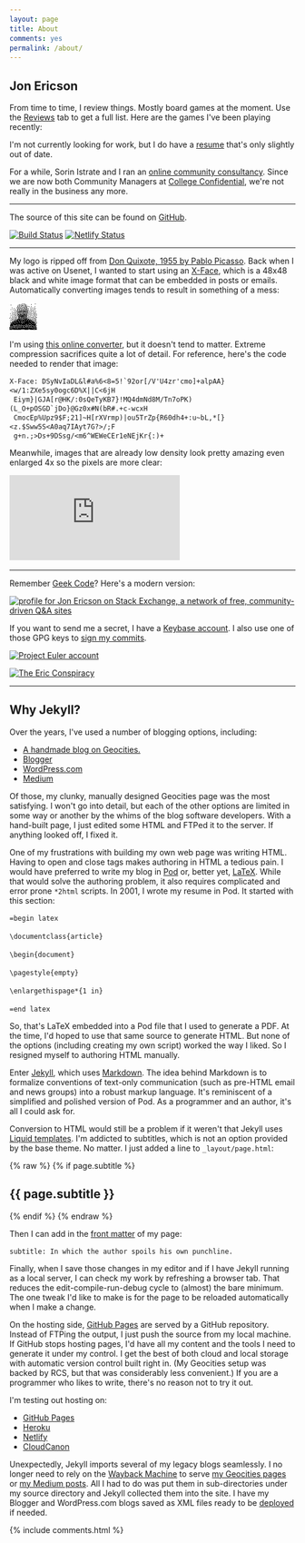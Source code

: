 ```yaml
---
layout: page
title: About
comments: yes
permalink: /about/
---
```


## Jon Ericson

From time to time, I review things. Mostly board games at the
moment. Use the [Reviews](/reviews) tab to get a full list. Here are
the games I've been playing recently:

 <script language="javascript"
 src="https://boardgamegeek.com/jswidget.php?username=Ichthydion&numitems=18&header=1&text=none&images=small-fixed&show=recentplays&imagesonly=1&imagepos=left&inline=1&domains%5B%5D=boardgame"></script>


I'm not currently looking for work, but I do have a [resume](/resume/)
that's only slightly out of date.

For a while, Sorin Istrate and I ran an [online community
consultancy](https://buildcivitas.com/). Since we are now both
Community Managers at [College
Confidential](https://talk.collegeconfidential.com/about), we're not
really in the business any more.

---

The source of this site can be found on
[GitHub](https://github.com/jericson/jericson.github.io).

[![Build
Status](https://travis-ci.org/jericson/jericson.github.io.svg?branch=master)](https://travis-ci.org/jericson/jericson.github.io)
[![Netlify
Status](https://api.netlify.com/api/v1/badges/cce2e3ae-1f33-434c-b923-4381f215d440/deploy-status)](https://app.netlify.com/sites/jlericson/deploys)

---

My logo is ripped off from [Don Quixote, 1955 by Pablo
Picasso](https://www.pablopicasso.org/don-quixote.jsp). Back when I
was active on Usenet, I wanted to start using an
[X-Face](https://en.wikipedia.org/wiki/X-Face), which is a 48x48 black
and white image format that can be embedded in posts or
emails. Automatically converting images tends to result in something
of a mess:

![X-Face version of my current profile picture](/images/jon_ericson.gif)

I'm using [this online
converter](https://www.dairiki.org/xface/xface.php), but it doesn't
tend to matter. Extreme compression sacrifices quite a lot of
detail. For reference, here's the code needed to render that image:

```
X-Face: DSyNvIaDL&l#a%6<8=5!`92or[/V'U4zr'cmo]+alpAA}<w/1:ZXe5sy0ogc6D%X||C<6jH
 Eiym}|GJA[r@HK/:0sQeTyKB7}!MQ4dmNd8M/Tn7oPK)(L_O+pOSGD`jDo}@Gz0x#N(bR#.+c-wcxH
 CmocEp%Upz9$F;21]~H[rXVrmp)|ou5TrZp{R60dh4+:u~bL,*[}<z.$Sww5S<A0aq7IAyt7G?>/;F
 g+n.;>Ds+9DSsg/<m6^WEWeCEr1eNEjKr{:)+
```

Meanwhile, images that are already low density look pretty amazing
even enlarged 4x so the pixels are more clear:

![X-Face image of the Don Quixote, 1955 by Pablo Picasso. It's highly
pixelated.](https://www.dairiki.org/xface/xface.php?xface=%22Ro%7Di%231h%2ArV%3Atg%2BF.%21%5Dr%2Fy%2CRDL%27%60%2Asc%5B_1LB%27%25%2Aakh%40LHbt%2C%3AgBJ%2F%3A2cS%40%3AhpBLtYO%29o3a%3Bw3Tli%60r%2C.jIZD-zR%29p7%3A%5EV%5E%7D%23Wz%40.%5Cav%3EO%7B%218S.h%3ElnL3eMT1%22%2C%7EEiISLm4rw%2F%2AqVW3xE%23vj4%7D%23Cq%2757%2C%3FHW3K-Hl.B%2B%26%7B%3D%3E%2Be%3BR%3AJ%7E%27tJ%2A%7EfS%2A2n-G_8_5eS%5Bw%3F%23%2AJF%7Etj%23%7E%3Dzglo%2A%5C%26YBS1%26Zr2gP%5D&preview=1&enlarge=4)



---

Remember [Geek Code](https://en.wikipedia.org/wiki/Geek_Code)? Here's a modern version:

<a href="https://stackexchange.com/users/1083/jon-ericson"><img
src="https://stackexchange.com/users/flair/1083.png" width="208"
height="58" alt="profile for Jon Ericson on Stack Exchange, a network
of free, community-driven Q&amp;A sites" title="profile for Jon
Ericson on Stack Exchange, a network of free, community-driven Q&amp;A
sites" /></a>

If you want to send me a secret, I have a
[Keybase account](https://keybase.io/jericson). I also use one of
those GPG keys to
[sign my commits](https://github.com/pstadler/keybase-gpg-github).
  
[![Project Euler account](https://projecteuler.net/profile/jericson.png)](https://projecteuler.net/progress=jericson)

[![The Eric Conspiracy](https://www.catb.org/~esr/ecsl/graphics/ecsllogo1.png)](https://www.catb.org/~esr/ecsl/)

---

## Why Jekyll? ##

Over the years, I've used a number of blogging options, including:

* [A handmade blog on Geocities.](https://web.archive.org/web/20091026234407/http://geocities.com/jlericson/)
* [Blogger](https://4of2.blogspot.com/)
* [WordPress.com](https://taking1and1.wordpress.com)
* [Medium](https://medium.com/@jlericson)

Of those, my clunky, manually designed Geocities page was the most
satisfying. I won't go into detail, but each of the other options are
limited in some way or another by the whims of the blog software
developers. With a hand-built page, I just edited some HTML and FTPed
it to the server. If anything looked off, I fixed it.

One of my frustrations with building my own web page was writing
HTML. Having to open and close tags makes authoring in HTML a tedious
pain. I would have preferred to write my blog in
[Pod](https://perldoc.perl.org/perlpod.html) or, better yet,
[LaTeX](https://www.latex-project.org/). While that would solve the
authoring problem, it also requires complicated and error prone
`*2html` scripts. In 2001, I wrote my resume in Pod. It started with
this section:

    =begin latex

    \documentclass{article}

    \begin{document}

    \pagestyle{empty}

    \enlargethispage*{1 in}

    =end latex

So, that's LaTeX embedded into a Pod file that I used to generate a
PDF. At the time, I'd hoped to use that same source to generate
HTML. But none of the options (including creating my own script)
worked the way I liked. So I resigned myself to authoring HTML
manually.

Enter [Jekyll](https://jekyllrb.com/), which uses
[Markdown](https://help.github.com/articles/github-flavored-markdown/). The
idea behind Markdown is to formalize conventions of text-only
communication (such as pre-HTML email and news groups) into a robust
markup language. It's reminiscent of a simplified and polished version
of Pod. As a programmer and an author, it's all I could ask for.

Conversion to HTML would still be a problem if it weren't that Jekyll
uses [Liquid templates](https://jekyllrb.com/docs/templates/). I'm
addicted to subtitles, which is not an option provided by the base
theme. No matter. I just added a line to `_layout/page.html`:

{% raw %}
    {% if page.subtitle %}
      <h2 class="post-subtitle">{{ page.subtitle }}</h2>
    {% endif %}
{% endraw %}
    
Then I can add in the
[front matter](https://jekyllrb.com/docs/frontmatter/) of my page:

    subtitle: In which the author spoils his own punchline.

Finally, when I save those changes in my editor and if I have Jekyll
running as a local server, I can check my work by refreshing a browser
tab. That reduces the edit-compile-run-debug cycle to (almost) the
bare minimum. The one tweak I'd like to make is for the page to be
reloaded automatically when I make a change.

On the hosting side, [GitHub Pages](https://pages.github.com/) are
served by a GitHub repository. Instead of FTPing the output, I just
push the source from my local machine. If GitHub stops hosting pages,
I'd have all my content and the tools I need to generate it under my
control. I get the best of both cloud and local storage with automatic
version control built right in. (My Geocities setup was backed by RCS,
but that was considerably less convenient.) If you are a programmer
who likes to write, there's no reason not to try it out.

I'm testing out hosting on:
* [GitHub Pages](https://jericson.github.io/)
* [Heroku](https://jlericson.herokuapp.com/)
* [Netlify](https://jlericson.netlify.app/)
* [CloudCanon](https://ample-nightingale.cloudvent.net/)

<!--<iframe height="600" src="https://stats.uptimerobot.com/6YKMJioVAx"></iframe>-->

Unexpectedly, Jekyll imports several of my legacy blogs seamlessly. I
no longer need to rely on the
[Wayback Machine](https://archive.org/web/) to serve
[my Geocities pages](/geocities) or
[my Medium posts](https://medium.com/@jlericson). All I had
to do was put them in sub-directories under my source directory and
Jekyll collected them into the site. I have my Blogger and
WordPress.com blogs saved as XML files ready to be
[deployed](https://import.jekyllrb.com/docs/home/) if needed.

{% include comments.html %}

<!--  LocalWords:  Geocities WordPress html LocalWords permalink RCS
 -->
<!--  LocalWords:  Wayback geocities endif
 -->
